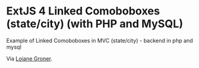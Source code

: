 # ExtJS 4 Linked Comoboboxes (state/city) (with PHP and MySQL) #

Example of Linked Comoboboxes in MVC (state/city) - backend in php and mysql

Via [Loiane Groner](http://loianegroner.com/).
